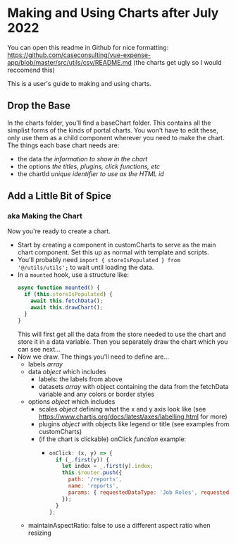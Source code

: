 # Making and Using Charts after July 2022

You can open this readme in Github for nice formatting: https://github.com/caseconsulting/vue-expense-app/blob/master/src/utils/csv/README.md
(the charts get ugly so I would reccomend this)

This is a user's guide to making and using charts.

## Drop the Base

In the charts folder, you'll find a baseChart folder. This contains all the simplist forms of the kinds of portal charts. You won't have to edit these, only use them as a child component wherever you need to make the chart. The things each base chart needs are:

- the data _the information to show in the chart_
- the options _the titles, plugins, click functions, etc_
- the chartId _unique identifier to use as the HTML id_

## Add a Little Bit of Spice

### aka Making the Chart

Now you're ready to create a chart.

- Start by creating a component in customCharts to serve as the main chart component. Set this up as normal with template and scripts.
- You'll probably need `import { storeIsPopulated } from '@/utils/utils';` to wait until loading the data.
- In a `mounted` hook, use a structure like:
  ```javascript
  async function mounted() {
    if (this.storeIsPopulated) {
      await this.fetchData();
      await this.drawChart();
    }
  }
  ```
  This will first get all the data from the store needed to use the chart and store it in a data variable. Then you separately draw the chart which you can see next...
- Now we draw. The things you'll need to define are...
  - labels _array_
  - data _object_ which includes
    - labels: the labels from above
    - datasets _array_ with object containing the data from the fetchData variable and any colors or border styles
  - options _object_ which includes
    - scales _object_ defining what the x and y axis look like (see https://www.chartjs.org/docs/latest/axes/labelling.html for more)
    - plugins _object_ with objects like legend or title (see examples from customCharts)
    - (if the chart is clickable) onClick _function_ example:
      - ```javascript
        onClick: (x, y) => {
          if (_.first(y)) {
            let index = _.first(y).index;
            this.$router.push({
              path: '/reports',
              name: 'reports',
              params: { requestedDataType: 'Job Roles', requestedFilter: this.chartData.labels[index] }
            });
          }
        };
        ```
  - maintainAspectRatio: false to use a different aspect ratio when resizing
